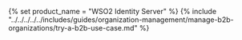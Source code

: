 {% set product_name = "WSO2 Identity Server" %}
{% include "../../../../../includes/guides/organization-management/manage-b2b-organizations/try-a-b2b-use-case.md" %}